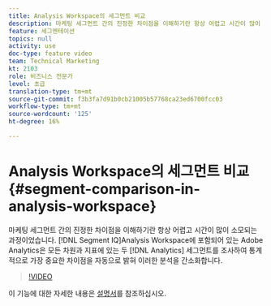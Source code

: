 ```yaml
---
title: Analysis Workspace의 세그먼트 비교
description: 마케팅 세그먼트 간의 진정한 차이점을 이해하기란 항상 어렵고 시간이 많이 소모되는 과정이었습니다. Adobe Analytics의 Analysis Workspace에 포함된 세그먼트 IQ는 모든 차원과 지표에 있는 2개의 Analytics 세그먼트를 검사하여 통계적으로 가장 중요한 차이점을 자동으로 검색합니다.
feature: 세그멘테이션
topics: null
activity: use
doc-type: feature video
team: Technical Marketing
kt: 2103
role: 비즈니스 전문가
level: 초급
translation-type: tm+mt
source-git-commit: f3b3fa7d91b0cb21005b57768ca23ed6700fcc03
workflow-type: tm+mt
source-wordcount: '125'
ht-degree: 16%

---
```



# Analysis Workspace의 세그먼트 비교 {#segment-comparison-in-analysis-workspace}

마케팅 세그먼트 간의 진정한 차이점을 이해하기란 항상 어렵고 시간이 많이 소모되는 과정이었습니다. [!DNL Segment IQ]Analysis Workspace에 포함되어 있는 Adobe Analytics은 모든 차원과 지표에 있는 두  [!DNL Analytics]  세그먼트를 조사하여 통계적으로 가장 중요한   차이점을   자동으로 밝혀 이러한 분석을 간소화합니다.

>[!VIDEO](https://video.tv.adobe.com/v/23976/?quality=12)

이 기능에 대한 자세한 내용은 [설명서](https://marketing.adobe.com/resources/help/ko_KR/analytics/analysis-workspace/segment-comparison.html)를 참조하십시오.
